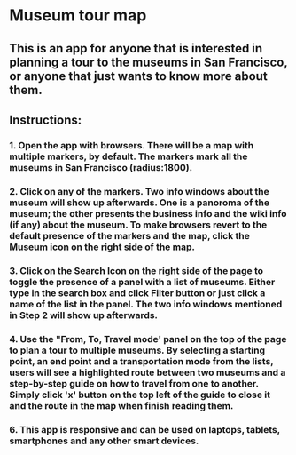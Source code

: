 # Museum tour map

## This is an app for anyone that is interested in planning a tour to the museums in San Francisco, or anyone that just wants to know more about them.

## Instructions:
### 1. Open the app with browsers. There will be a map with multiple markers, by default. The markers mark all the museums in San Francisco (radius:1800).

### 2. Click on any of the markers. Two info windows about the museum will show up afterwards. One is a panoroma of the museum; the other presents the business info and the wiki info (if any) about the museum. To make browsers revert to the default presence of the markers and the map, click the Museum icon on the right side of the map.

### 3. Click on the Search Icon on the right side of the page to toggle the presence of a panel with a list of museums. Either type in the search box and click Filter button or just click a name of the list in the panel. The two info windows mentioned in Step 2 will show up afterwards.

### 4. Use the "From, To, Travel mode' panel on the top of the page to plan a tour to multiple museums. By selecting a starting point, an end point and a transportation mode from the lists, users will see a highlighted route between two museums and a step-by-step guide on how to travel from one to another. Simply click 'x' button on the top left of the guide to close it and the route in the map when finish reading them.

### 6. This app is responsive and can be used on laptops, tablets, smartphones and any other smart devices.
